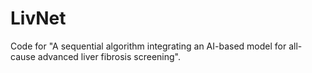 # LivNet
Code for "A sequential algorithm integrating an AI-based model for all-cause advanced liver fibrosis screening".
